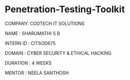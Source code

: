 # Penetration-Testing-Toolkit
COMPANY: CODTECH IT SOLUTIONS

NAME : SHARUMATHI S B

INTERN ID : CITSOD675

DOMAIN : CYBER SECURITY & ETHICAL HACKING

DURATION : 4 WEEKS

MENTOR : NEELA SANTHOSH

